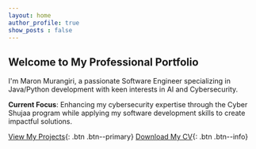 ```yaml
---
layout: home
author_profile: true
show_posts : false
---
```


## Welcome to My Professional Portfolio

I'm Maron Murangiri, a passionate Software Engineer specializing in Java/Python development with keen interests in AI and Cybersecurity. 

**Current Focus**: Enhancing my cybersecurity expertise through the Cyber Shujaa program while applying my software development skills to create impactful solutions.

[View My Projects](/projects){: .btn .btn--primary}
[Download My CV](#){: .btn .btn--info} <!-- Add your CV file link here -->
